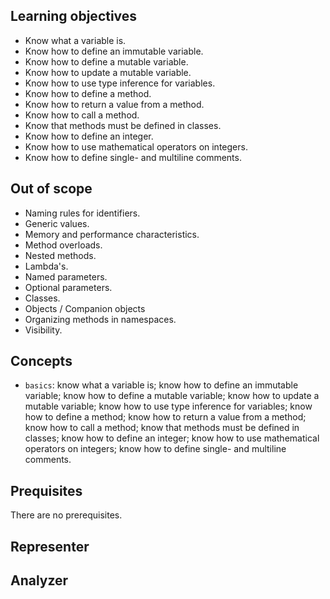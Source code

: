 ## Learning objectives

- Know what a variable is.
- Know how to define an immutable variable.
- Know how to define a mutable variable.
- Know how to update a mutable variable.
- Know how to use type inference for variables.
- Know how to define a method.
- Know how to return a value from a method.
- Know how to call a method.
- Know that methods must be defined in classes.
- Know how to define an integer.
- Know how to use mathematical operators on integers.
- Know how to define single- and multiline comments.

## Out of scope

- Naming rules for identifiers.
- Generic values.
- Memory and performance characteristics.
- Method overloads.
- Nested methods.
- Lambda's.
- Named parameters.
- Optional parameters.
- Classes.
- Objects / Companion objects
- Organizing methods in namespaces.
- Visibility.

## Concepts

- `basics`: know what a variable is; know how to define an immutable variable; know how to define a mutable variable; know how to update a mutable variable; know how to use type inference for variables; know how to define a method; know how to return a value from a method; know how to call a method; know that methods must be defined in classes; know how to define an integer; know how to use mathematical operators on integers; know how to define single- and multiline comments.

## Prequisites

There are no prerequisites.

## Representer

## Analyzer


